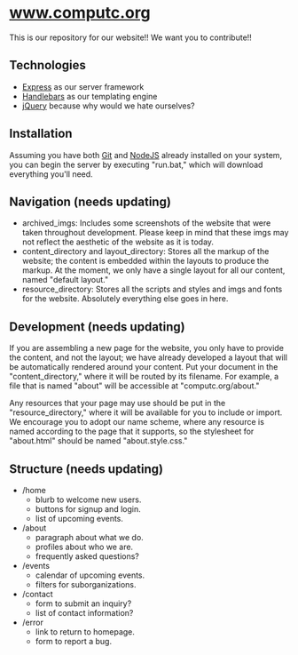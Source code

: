 # www.computc.org

This is our repository for our website!! We want you to contribute!!

## Technologies

* [Express] as our server framework
* [Handlebars] as our templating engine
* [jQuery] because why would we hate ourselves?

## Installation

Assuming you have both [Git] and [NodeJS] already installed on your system, you can begin the server by executing "run.bat," which will download everything you'll need.

## Navigation (needs updating)

- archived_imgs: Includes some screenshots of the website that were taken throughout development. Please keep in mind that these imgs may not reflect the aesthetic of the website as it is today.
- content_directory and layout_directory: Stores all the markup of the website; the content is embedded within the layouts to produce the markup. At the moment, we only have a single layout for all our content, named "default layout."
- resource_directory: Stores all the scripts and styles and imgs and fonts for the website. Absolutely everything else goes in here. 

## Development (needs updating)

If you are assembling a new page for the website, you only have to provide the content, and not the layout; we have already developed a layout that will be automatically rendered around your content. Put your document in the "content_directory," where it will be routed by its filename. For example, a file that is named "about" will be accessible at "computc.org/about."

Any resources that your page may use should be put in the "resource_directory," where it will be available for you to include or import. We encourage you to adopt our name scheme, where any resource is named according to the page that it supports, so the stylesheet for "about.html" should be named "about.style.css."

## Structure (needs updating)

* /home
  * blurb to welcome new users.
  * buttons for signup and login.
  * list of upcoming events.
* /about
  * paragraph about what we do.
  * profiles about who we are.
  * frequently asked questions?
* /events
  * calendar of upcoming events.
  * filters for suborganizations.
* /contact
  * form to submit an inquiry?
  * list of contact information?
* /error
  * link to return to homepage.
  * form to report a bug.



[Git]:http://git-scm.com/
[NodeJS]:http://nodejs.org/
[Handlebars]:http://handlebarsjs.com/
[jQuery]:http://jquery.com/
[Express]:http://expressjs.com/